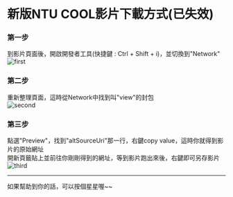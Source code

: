 # 新版NTU COOL影片下載方式(已失效)


### **第一步**
到影片頁面後，開啟開發者工具(快捷鍵 : Ctrl + Shift + i)，並切換到"Network"  
![first](https://i.imgur.com/gsijotI.png)  

### **第二步**
重新整理頁面，這時從Network中找到叫"view"的封包  
![second](https://imgur.com/XnfV97C.png)  

### **第三步**
點選"Preview"，找到"altSourceUri"那一行，右鍵copy value，這時你就得到影片的原始網址  
開新頁籤貼上並前往你剛剛得到的網址，等到影片跑出來後，右鍵即可另存影片  
![third](https://imgur.com/YtuGM7t.png)  
  
------
如果幫助到你的話，可以按個星星喔~~
